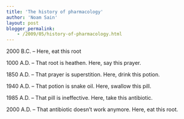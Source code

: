 ```yaml
---
title: 'The history of pharmacology'
author: 'Noam Sain'
layout: post
blogger_permalink:
    - /2009/05/history-of-pharmacology.html
---
```


2000 B.C. – Here, eat this root

1000 A.D. – That root is heathen. Here, say this prayer.

1850 A.D. – That prayer is superstition. Here, drink this potion.

1940 A.D. – That potion is snake oil. Here, swallow this pill.

1985 A.D. – That pill is ineffective. Here, take this antibiotic.

2000 A.D. – That antibiotic doesn’t work anymore. Here, eat this root.